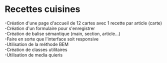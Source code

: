 # Recettes cuisines

-Création d'une page d'accueil de 12 cartes avec 1 recette par article (carte) <br>
-Création d'un formulaire pour s'enregistrer <br>
-Création de balise sémantique (main, section, article...) <br>
-Faire en sorte que l'interface soit responsive <br>
-Utilisation de la méthode BEM <br>
-Création de classes utilitaires <br>
-Utilisation de media quieris <br>
 


